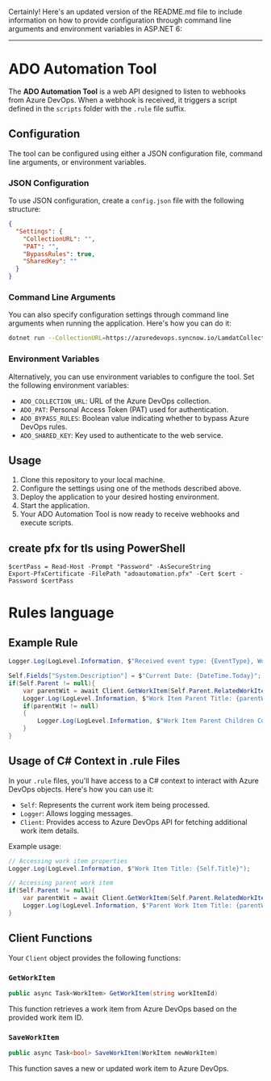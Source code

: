 Certainly! Here's an updated version of the README.md file to include information on how to provide configuration through command line arguments and environment variables in ASP.NET 6:

---

# ADO Automation Tool

The **ADO Automation Tool** is a web API designed to listen to webhooks from Azure DevOps. When a webhook is received, it triggers a script defined in the `scripts` folder with the `.rule` file suffix.

## Configuration

The tool can be configured using either a JSON configuration file, command line arguments, or environment variables.

### JSON Configuration

To use JSON configuration, create a `config.json` file with the following structure:

```json
{
  "Settings": {
    "CollectionURL": "",
    "PAT": "",
    "BypassRules": true,
    "SharedKey": ""
  }
}
```

### Command Line Arguments

You can also specify configuration settings through command line arguments when running the application. Here's how you can do it:

```bash
dotnet run --CollectionURL=https://azuredevops.syncnow.io/LamdatCollection --PAT=your_pat_token --BypassRules=true --SharedKey=your_shared_key
```

### Environment Variables

Alternatively, you can use environment variables to configure the tool. Set the following environment variables:

- `ADO_COLLECTION_URL`: URL of the Azure DevOps collection.
- `ADO_PAT`: Personal Access Token (PAT) used for authentication.
- `ADO_BYPASS_RULES`: Boolean value indicating whether to bypass Azure DevOps rules.
- `ADO_SHARED_KEY`: Key used to authenticate to the web service.

## Usage

1. Clone this repository to your local machine.
2. Configure the settings using one of the methods described above.
3. Deploy the application to your desired hosting environment.
4. Start the application.
5. Your ADO Automation Tool is now ready to receive webhooks and execute scripts.

## create pfx for tls using PowerShell
```$cert = New-SelfSignedCertificate -KeyLength 2048 -KeyAlgorithm RSA -Type SSLServerAuthentication -FriendlyName "adoAutomationTool" -NotAfter 2030-01-01 -Subject "adoautomationtool.example.com")
$certPass = Read-Host -Prompt "Password" -AsSecureString
Export-PfxCertificate -FilePath "adoautomation.pfx" -Cert $cert -Password $certPass
```


# Rules language


## Example Rule
```csharp
Logger.Log(LogLevel.Information, $"Received event type: {EventType}, Work Item Id: {Self.Id}, Title: '{Self.Title}, State: {Self.State}, WorkItemType:  {Self.WorkItemType}");

Self.Fields["System.Description"] = $"Current Date: {DateTime.Today}";
if(Self.Parent != null){
    var parentWit = await Client.GetWorkItem(Self.Parent.RelatedWorkItemId);
    Logger.Log(LogLevel.Information, $"Work Item Parent Title: {parentWit.Title}");
    if(parentWit != null)
    {
        Logger.Log(LogLevel.Information, $"Work Item Parent Children Count: {parentWit.Children.Count}");
    }
}
```

## Usage of C# Context in .rule Files
In your `.rule` files, you'll have access to a C# context to interact with Azure DevOps objects. Here's how you can use it:

- `Self`: Represents the current work item being processed.
- `Logger`: Allows logging messages.
- `Client`: Provides access to Azure DevOps API for fetching additional work item details.

Example usage:
```csharp
// Accessing work item properties
Logger.Log(LogLevel.Information, $"Work Item Title: {Self.Title}");

// Accessing parent work item
if(Self.Parent != null){
    var parentWit = await Client.GetWorkItem(Self.Parent.RelatedWorkItemId);
    Logger.Log(LogLevel.Information, $"Parent Work Item Title: {parentWit.Title}");
}
```

## Client Functions
Your `Client` object provides the following functions:

### `GetWorkItem`
```csharp
public async Task<WorkItem> GetWorkItem(string workItemId)
```
This function retrieves a work item from Azure DevOps based on the provided work item ID.

### `SaveWorkItem`
```csharp
public async Task<bool> SaveWorkItem(WorkItem newWorkItem)
```
This function saves a new or updated work item to Azure DevOps.
